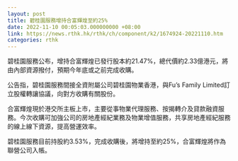 ```yaml
---
layout: post
title: 碧桂園服務增持合富輝煌至約25%
date: 2022-11-10 00:05:03.000000000 +08:00
link: https://news.rthk.hk/rthk/ch/component/k2/1674924-20221110.htm
categories: rthk
---
```


碧桂園服務公布，增持合富輝煌已發行股本約21.47%，總代價約2.33億港元，將由內部資源撥付，預期今年底或之前完成收購。

公告指，碧桂園服務間接全資附屬公司碧桂園物業香港，與Fu’s Family Limited訂立股權轉讓協議，向對方收購有關股份。

合富輝煌現於港交所主板上市，主要從事物業代理服務、按揭轉介及貸款融資服務。今次收購可加強公司的房地產經紀業務及物業增值服務，共享房地產經紀服務的線上線下資源，提高營運效率。

碧桂園服務目前持股約3.53%，完成收購後，將增持至約25%，合富輝煌將作為聯營公司入帳。
